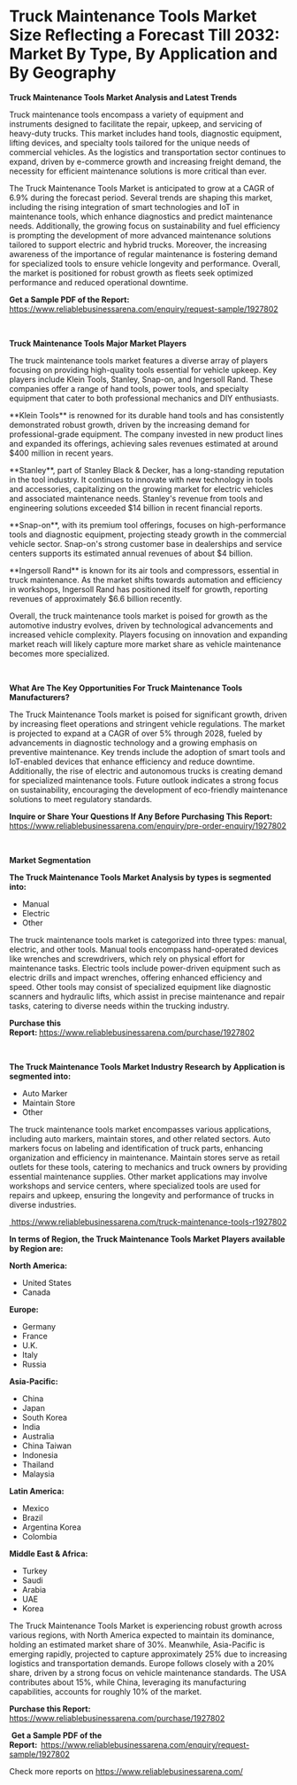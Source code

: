 <p><h1>Truck Maintenance Tools Market Size Reflecting a Forecast Till 2032: Market By Type, By Application and By Geography</h1></p><p><strong>Truck Maintenance Tools Market Analysis and Latest Trends</strong></p>
<p><p>Truck maintenance tools encompass a variety of equipment and instruments designed to facilitate the repair, upkeep, and servicing of heavy-duty trucks. This market includes hand tools, diagnostic equipment, lifting devices, and specialty tools tailored for the unique needs of commercial vehicles. As the logistics and transportation sector continues to expand, driven by e-commerce growth and increasing freight demand, the necessity for efficient maintenance solutions is more critical than ever.</p><p>The Truck Maintenance Tools Market is anticipated to grow at a CAGR of 6.9% during the forecast period. Several trends are shaping this market, including the rising integration of smart technologies and IoT in maintenance tools, which enhance diagnostics and predict maintenance needs. Additionally, the growing focus on sustainability and fuel efficiency is prompting the development of more advanced maintenance solutions tailored to support electric and hybrid trucks. Moreover, the increasing awareness of the importance of regular maintenance is fostering demand for specialized tools to ensure vehicle longevity and performance. Overall, the market is positioned for robust growth as fleets seek optimized performance and reduced operational downtime.</p></p>
<p><strong>Get a Sample PDF of the Report:&nbsp;</strong> <a href="https://www.reliablebusinessarena.com/enquiry/request-sample/1927802?utm_campaign=1948&utm_medium=2&utm_source=Github&utm_content=ia&utm_term=15012025&utm_id=truck-maintenance-tools">https://www.reliablebusinessarena.com/enquiry/request-sample/1927802</a></p>
<p>&nbsp;</p>
<p><strong>Truck Maintenance Tools Major Market Players</strong></p>
<p><p>The truck maintenance tools market features a diverse array of players focusing on providing high-quality tools essential for vehicle upkeep. Key players include Klein Tools, Stanley, Snap-on, and Ingersoll Rand. These companies offer a range of hand tools, power tools, and specialty equipment that cater to both professional mechanics and DIY enthusiasts.</p><p>**Klein Tools** is renowned for its durable hand tools and has consistently demonstrated robust growth, driven by the increasing demand for professional-grade equipment. The company invested in new product lines and expanded its offerings, achieving sales revenues estimated at around $400 million in recent years.</p><p>**Stanley**, part of Stanley Black & Decker, has a long-standing reputation in the tool industry. It continues to innovate with new technology in tools and accessories, capitalizing on the growing market for electric vehicles and associated maintenance needs. Stanley's revenue from tools and engineering solutions exceeded $14 billion in recent financial reports.</p><p>**Snap-on**, with its premium tool offerings, focuses on high-performance tools and diagnostic equipment, projecting steady growth in the commercial vehicle sector. Snap-on's strong customer base in dealerships and service centers supports its estimated annual revenues of about $4 billion.</p><p>**Ingersoll Rand** is known for its air tools and compressors, essential in truck maintenance. As the market shifts towards automation and efficiency in workshops, Ingersoll Rand has positioned itself for growth, reporting revenues of approximately $6.6 billion recently.</p><p>Overall, the truck maintenance tools market is poised for growth as the automotive industry evolves, driven by technological advancements and increased vehicle complexity. Players focusing on innovation and expanding market reach will likely capture more market share as vehicle maintenance becomes more specialized.</p></p>
<p>&nbsp;</p>
<p><strong>What Are The Key Opportunities For Truck Maintenance Tools Manufacturers?</strong></p>
<p><p>The Truck Maintenance Tools market is poised for significant growth, driven by increasing fleet operations and stringent vehicle regulations. The market is projected to expand at a CAGR of over 5% through 2028, fueled by advancements in diagnostic technology and a growing emphasis on preventive maintenance. Key trends include the adoption of smart tools and IoT-enabled devices that enhance efficiency and reduce downtime. Additionally, the rise of electric and autonomous trucks is creating demand for specialized maintenance tools. Future outlook indicates a strong focus on sustainability, encouraging the development of eco-friendly maintenance solutions to meet regulatory standards.</p></p>
<p><strong>Inquire or Share Your Questions If Any Before Purchasing This Report:</strong> <a href="https://www.reliablebusinessarena.com/enquiry/pre-order-enquiry/1927802?utm_campaign=1948&utm_medium=2&utm_source=Github&utm_content=ia&utm_term=15012025&utm_id=truck-maintenance-tools">https://www.reliablebusinessarena.com/enquiry/pre-order-enquiry/1927802</a></p>
<p>&nbsp;</p>
<p><strong>Market Segmentation</strong></p>
<p><strong>The Truck Maintenance Tools Market Analysis by types is segmented into:</strong></p>
<p><ul><li>Manual</li><li>Electric</li><li>Other</li></ul></p>
<p><p>The truck maintenance tools market is categorized into three types: manual, electric, and other tools. Manual tools encompass hand-operated devices like wrenches and screwdrivers, which rely on physical effort for maintenance tasks. Electric tools include power-driven equipment such as electric drills and impact wrenches, offering enhanced efficiency and speed. Other tools may consist of specialized equipment like diagnostic scanners and hydraulic lifts, which assist in precise maintenance and repair tasks, catering to diverse needs within the trucking industry.</p></p>
<p><strong>Purchase this Report:&nbsp;</strong><a href="https://www.reliablebusinessarena.com/purchase/1927802?utm_campaign=1948&utm_medium=2&utm_source=Github&utm_content=ia&utm_term=15012025&utm_id=truck-maintenance-tools">https://www.reliablebusinessarena.com/purchase/1927802</a></p>
<p>&nbsp;</p>
<p><strong>The Truck Maintenance Tools Market Industry Research by Application is segmented into:</strong></p>
<p><ul><li>Auto Marker</li><li>Maintain Store</li><li>Other</li></ul></p>
<p><p>The truck maintenance tools market encompasses various applications, including auto markers, maintain stores, and other related sectors. Auto markers focus on labeling and identification of truck parts, enhancing organization and efficiency in maintenance. Maintain stores serve as retail outlets for these tools, catering to mechanics and truck owners by providing essential maintenance supplies. Other market applications may involve workshops and service centers, where specialized tools are used for repairs and upkeep, ensuring the longevity and performance of trucks in diverse industries.</p></p>
<p><a href="https://www.reliablebusinessarena.com/truck-maintenance-tools-r1927802?utm_campaign=1948&utm_medium=2&utm_source=Github&utm_content=ia&utm_term=15012025&utm_id=truck-maintenance-tools">&nbsp;https://www.reliablebusinessarena.com/truck-maintenance-tools-r1927802</a></p>
<p><strong>In terms of Region, the Truck Maintenance Tools Market Players available by Region are:</strong></p>
<p>
    <p> <strong> North America: </strong>
        <ul>
            <li>United States</li>
            <li>Canada</li>
        </ul>
        </p> 
    <p> <strong> Europe: </strong>
        <ul>
            <li>Germany</li>
            <li>France</li>
            <li>U.K.</li>
            <li>Italy</li>
            <li>Russia</li>
        </ul>
        </p> 
    <p> <strong> Asia-Pacific: </strong>
        <ul>
            <li>China</li>
            <li>Japan</li>
            <li>South Korea</li>
            <li>India</li>
            <li>Australia</li>
            <li>China Taiwan</li>
            <li>Indonesia</li>
            <li>Thailand</li>
            <li>Malaysia</li>
        </ul>
        </p> 
    <p> <strong> Latin America: </strong>
        <ul>
            <li>Mexico</li>
            <li>Brazil</li>
            <li>Argentina Korea</li>
            <li>Colombia</li>
        </ul>
        </p> 
    <p> <strong> Middle East & Africa: </strong>
        <ul>
            <li>Turkey</li>
            <li>Saudi</li>
            <li>Arabia</li>
            <li>UAE</li>
            <li>Korea</li>
        </ul>
    </p>
    </p>
<p><p>The Truck Maintenance Tools Market is experiencing robust growth across various regions, with North America expected to maintain its dominance, holding an estimated market share of 30%. Meanwhile, Asia-Pacific is emerging rapidly, projected to capture approximately 25% due to increasing logistics and transportation demands. Europe follows closely with a 20% share, driven by a strong focus on vehicle maintenance standards. The USA contributes about 15%, while China, leveraging its manufacturing capabilities, accounts for roughly 10% of the market.</p></p>
<p><strong>Purchase this Report: </strong><a href="https://www.reliablebusinessarena.com/purchase/1927802?utm_campaign=1948&utm_medium=2&utm_source=Github&utm_content=ia&utm_term=15012025&utm_id=truck-maintenance-tools">https://www.reliablebusinessarena.com/purchase/1927802</a></p>
<p>&nbsp;<strong>Get a Sample PDF of the Report:&nbsp;&nbsp;</strong><a href="https://www.reliablebusinessarena.com/enquiry/request-sample/1927802?utm_campaign=1948&utm_medium=2&utm_source=Github&utm_content=ia&utm_term=15012025&utm_id=truck-maintenance-tools">https://www.reliablebusinessarena.com/enquiry/request-sample/1927802</a></p>
<p><strong></strong></p>
<p>Check more reports on <a href="https://www.reliablebusinessarena.com/?utm_campaign=1948&utm_medium=2&utm_source=Github&utm_content=ia&utm_term=15012025&utm_id=truck-maintenance-tools">https://www.reliablebusinessarena.com/</a></p>